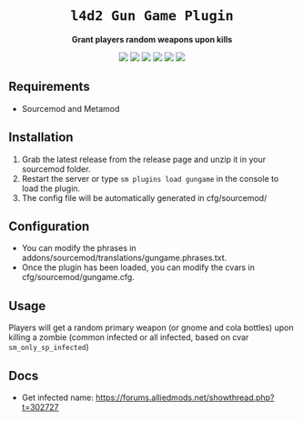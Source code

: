 <div align="center">
  <h1><code>l4d2 Gun Game Plugin</code></h1>
  <p>
    <strong>Grant players random weapons upon kills</strong>
  </p>
  <p style="margin-bottom: 0.5ex;">
    <img
        src="https://img.shields.io/github/downloads/linj121/gungame/total"
    />
    <img
        src="https://img.shields.io/github/last-commit/linj121/gungame"
    />
    <img
        src="https://img.shields.io/github/issues/linj121/gungame"
    />
    <img
        src="https://img.shields.io/github/issues-closed/linj121/gungame"
    />
    <img
        src="https://img.shields.io/github/repo-size/linj121/gungame"
    />
    <img
        src="https://img.shields.io/github/actions/workflow/status/linj121/gungame/main.yml"
    />
  </p>
</div>

## Requirements ##

- Sourcemod and Metamod

## Installation ##

1. Grab the latest release from the release page and unzip it in your sourcemod folder.
2. Restart the server or type `sm plugins load gungame` in the console to load the plugin.
3. The config file will be automatically generated in cfg/sourcemod/

## Configuration ##

- You can modify the phrases in addons/sourcemod/translations/gungame.phrases.txt.
- Once the plugin has been loaded, you can modify the cvars in cfg/sourcemod/gungame.cfg.

## Usage ##

Players will get a random primary weapon (or gnome and cola bottles) upon killing a zombie (common infected or all infected, based on cvar `sm_only_sp_infected`)

## Docs ##

- Get infected name: https://forums.alliedmods.net/showthread.php?t=302727